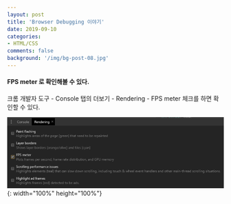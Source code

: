 ```yaml
---
layout: post
title: 'Browser Debugging 이야기'
date: 2019-09-10
categories:
- HTML/CSS
comments: false
background: '/img/bg-post-08.jpg'
---
```


#### FPS meter 로 확인해볼 수 있다.

크롬 개발자 도구 - Console 탭의 더보기 - Rendering - FPS meter 체크를 하면 확인할 수 있다.

![post-2019-09-10](/img/post-2019-09-10.png){: width="100%" height="100%"}
